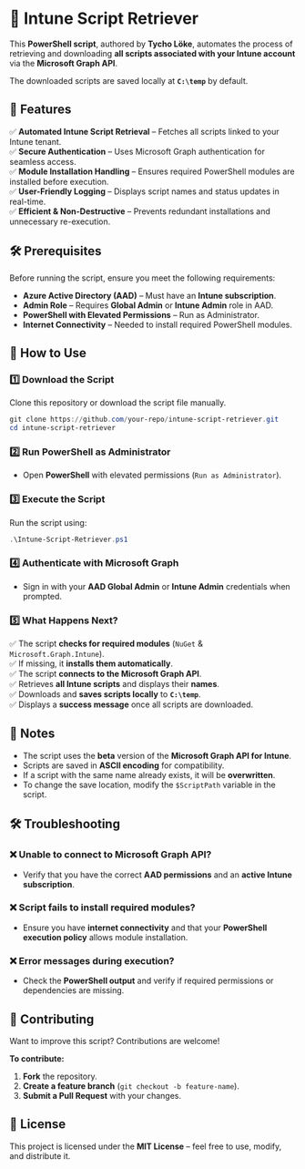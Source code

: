 # 🚀 Intune Script Retriever  

This **PowerShell script**, authored by **Tycho Löke**, automates the process of retrieving and downloading **all scripts associated with your Intune account** via the **Microsoft Graph API**.  

The downloaded scripts are saved locally at **`C:\temp`** by default.  

## 📌 Features  
✅ **Automated Intune Script Retrieval** – Fetches all scripts linked to your Intune tenant.  
✅ **Secure Authentication** – Uses Microsoft Graph authentication for seamless access.  
✅ **Module Installation Handling** – Ensures required PowerShell modules are installed before execution.  
✅ **User-Friendly Logging** – Displays script names and status updates in real-time.  
✅ **Efficient & Non-Destructive** – Prevents redundant installations and unnecessary re-execution.  

## 🛠 Prerequisites  
Before running the script, ensure you meet the following requirements:  

- **Azure Active Directory (AAD)** – Must have an **Intune subscription**.  
- **Admin Role** – Requires **Global Admin** or **Intune Admin** role in AAD.  
- **PowerShell with Elevated Permissions** – Run as Administrator.  
- **Internet Connectivity** – Needed to install required PowerShell modules.  

## 🚀 How to Use  

### **1️⃣ Download the Script**  
Clone this repository or download the script file manually.  

```powershell
git clone https://github.com/your-repo/intune-script-retriever.git
cd intune-script-retriever
```

### **2️⃣ Run PowerShell as Administrator**  
- Open **PowerShell** with elevated permissions (`Run as Administrator`).  

### **3️⃣ Execute the Script**  
Run the script using:  

```powershell
.\Intune-Script-Retriever.ps1
```

### **4️⃣ Authenticate with Microsoft Graph**  
- Sign in with your **AAD Global Admin** or **Intune Admin** credentials when prompted.  

### **5️⃣ What Happens Next?**  
✅ The script **checks for required modules** (`NuGet` & `Microsoft.Graph.Intune`).  
✅ If missing, it **installs them automatically**.  
✅ The script **connects to the Microsoft Graph API**.  
✅ Retrieves **all Intune scripts** and displays their **names**.  
✅ Downloads and **saves scripts locally** to **`C:\temp`**.  
✅ Displays a **success message** once all scripts are downloaded.  

## 🔎 Notes  
- The script uses the **beta** version of the **Microsoft Graph API for Intune**.  
- Scripts are saved in **ASCII encoding** for compatibility.  
- If a script with the same name already exists, it will be **overwritten**.  
- To change the save location, modify the `$ScriptPath` variable in the script.  

## 🛠 Troubleshooting  

### ❌ Unable to connect to Microsoft Graph API?  
- Verify that you have the correct **AAD permissions** and an **active Intune subscription**.  

### ❌ Script fails to install required modules?  
- Ensure you have **internet connectivity** and that your **PowerShell execution policy** allows module installation.  

### ❌ Error messages during execution?  
- Check the **PowerShell output** and verify if required permissions or dependencies are missing.  

## 🤝 Contributing  
Want to improve this script? Contributions are welcome!  

**To contribute:**  
1. **Fork** the repository.  
2. **Create a feature branch** (`git checkout -b feature-name`).  
3. **Submit a Pull Request** with your changes.  

## 📜 License  
This project is licensed under the **MIT License** – feel free to use, modify, and distribute it.  
